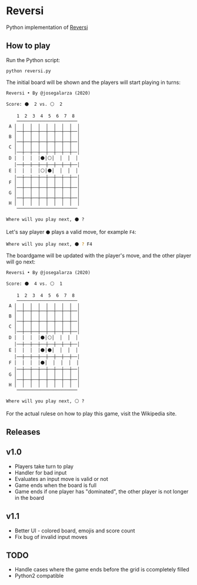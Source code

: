 # Reversi

Python implementation of [Reversi](https://en.wikipedia.org/wiki/Reversi)

## How to play

Run the Python script:

```bash
python reversi.py
```

The initial board will be shown and the players will start playing in turns:

```
Reversi • By @josegalarza (2020)

Score: ⚫️  2 vs. ⚪️  2

    1  2  3  4  5  6  7  8
    ───────────────────────
 A │  │  │  │  │  │  │  │  │
   │──┼──┼──┼──┼──┼──┼──┼──│
 B │  │  │  │  │  │  │  │  │
   │──┼──┼──┼──┼──┼──┼──┼──│
 C │  │  │  │  │  │  │  │  │
   │──┼──┼──┼──┼──┼──┼──┼──│
 D │  │  │  │⚫️│⚪️│  │  │  │
   │──┼──┼──┼──┼──┼──┼──┼──│
 E │  │  │  │⚪️│⚫️│  │  │  │
   │──┼──┼──┼──┼──┼──┼──┼──│
 F │  │  │  │  │  │  │  │  │
   │──┼──┼──┼──┼──┼──┼──┼──│
 G │  │  │  │  │  │  │  │  │
   │──┼──┼──┼──┼──┼──┼──┼──│
 H │  │  │  │  │  │  │  │  │
    ───────────────────────

Where will you play next, ⚫️ ?
```

Let's say player `⚫️` plays a valid move, for example `F4`:

```bash
Where will you play next, ⚫️ ? F4
```

The boardgame will be updated with the player's move, and the other player will go next:

```
Reversi • By @josegalarza (2020)

Score: ⚫️  4 vs. ⚪️  1

    1  2  3  4  5  6  7  8
    ───────────────────────
 A │  │  │  │  │  │  │  │  │
   │──┼──┼──┼──┼──┼──┼──┼──│
 B │  │  │  │  │  │  │  │  │
   │──┼──┼──┼──┼──┼──┼──┼──│
 C │  │  │  │  │  │  │  │  │
   │──┼──┼──┼──┼──┼──┼──┼──│
 D │  │  │  │⚫️│⚪️│  │  │  │
   │──┼──┼──┼──┼──┼──┼──┼──│
 E │  │  │  │⚫️│⚫️│  │  │  │
   │──┼──┼──┼──┼──┼──┼──┼──│
 F │  │  │  │⚫️│  │  │  │  │
   │──┼──┼──┼──┼──┼──┼──┼──│
 G │  │  │  │  │  │  │  │  │
   │──┼──┼──┼──┼──┼──┼──┼──│
 H │  │  │  │  │  │  │  │  │
    ───────────────────────

Where will you play next, ⚪️ ?
```

For the actual rulese on how to play this game, visit the Wikipedia site.

## Releases

## v1.0

- Players take turn to play
- Handler for bad input
- Evaluates an input move is valid or not
- Game ends when the board is full
- Game ends if one player has "dominated", the other player is not longer in the board

## v1.1

- Better UI - colored board, emojis and score count
- Fix bug of invalid input moves

## TODO

- Handle cases where the game ends before the grid is ccompletely filled
- Python2 compatible
